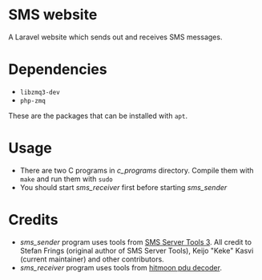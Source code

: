 # SMS website

A Laravel website which sends out and receives SMS messages.

# Dependencies

* `libzmq3-dev`
* `php-zmq`

These are the packages that can be installed with `apt`.

# Usage

* There are two C programs in *c_programs* directory. Compile them with `make` and run them with `sudo`
* You should start *sms_receiver* first before starting *sms_sender*

# Credits
* *sms_sender* program uses tools from [SMS Server Tools 3](http://smstools3.kekekasvi.com/). All credit to Stefan Frings (original author of SMS Server Tools), Keijo "Keke" Kasvi (current maintainer) and other contributors.
* *sms_receiver* program uses tools from [hitmoon pdu decoder](https://github.com/hitmoon/sms-pdu).